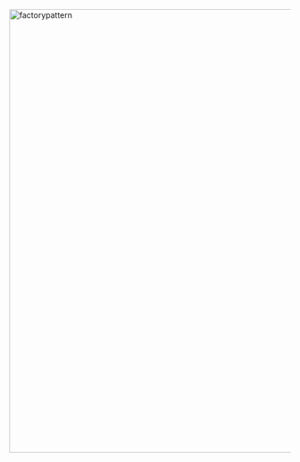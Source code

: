 <img width="940" height="794" alt="factorypattern" src="https://github.com/user-attachments/assets/8eb5d821-ba63-4da8-b9af-4a7b419bdbdc" />
